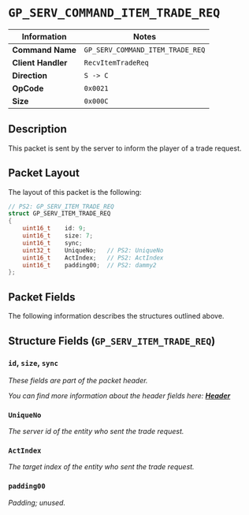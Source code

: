 # `GP_SERV_COMMAND_ITEM_TRADE_REQ`

| Information               | Notes |
|---                        |---    |
| **Command Name**          | `GP_SERV_COMMAND_ITEM_TRADE_REQ` |
| **Client Handler**        | `RecvItemTradeReq` |
| **Direction**             | `S -> C` |
| **OpCode**                | `0x0021` |
| **Size**                  | `0x000C` |

## Description

This packet is sent by the server to inform the player of a trade request.

## Packet Layout

The layout of this packet is the following:

```cpp
// PS2: GP_SERV_ITEM_TRADE_REQ
struct GP_SERV_ITEM_TRADE_REQ
{
    uint16_t    id: 9;
    uint16_t    size: 7;
    uint16_t    sync;
    uint32_t    UniqueNo;   // PS2: UniqueNo
    uint16_t    ActIndex;   // PS2: ActIndex
    uint16_t    padding00;  // PS2: dammy2
};
```

## Packet Fields

The following information describes the structures outlined above.

## Structure Fields (`GP_SERV_ITEM_TRADE_REQ`)

### `id`, `size`, `sync`

_These fields are part of the packet header._

_You can find more information about the header fields here: [**Header**](/world/server/Header.md)_

### `UniqueNo`

_The server id of the entity who sent the trade request._

### `ActIndex`

_The target index of the entity who sent the trade request._

### `padding00`

_Padding; unused._
